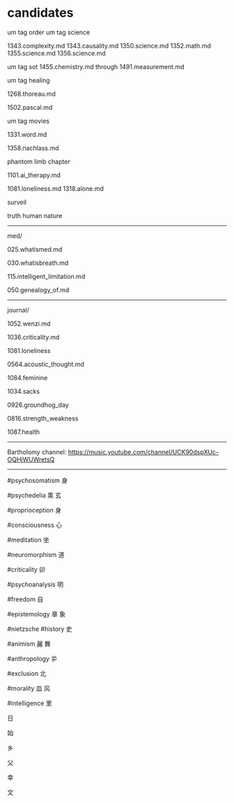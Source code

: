 # candidates

um tag order
um tag science

1343.complexity.md
1343.causality.md
1350.science.md
1352.math.md
1355.science.md
1356.science.md

um tag sot 1455.chemistry.md through 1491.measurement.md

um tag healing

1268.thoreau.md

1502.pascal.md

um tag movies

1331.word.md

1358.nachlass.md

phantom limb chapter

1101.ai_therapy.md

1081.loneliness.md
1318.alone.md

surveil

truth
human nature

---

med/

025.whatismed.md

030.whatisbreath.md

115.intelligent_limitation.md

050.genealogy_of.md

---

journal/

1052.wenzi.md

1036.criticality.md

1081.loneliness

0564.acoustic_thought.md

1084.feminine

1034.sacks

0926.groundhog_day

0816.strength_weakness

1087.health

---

Bartholomy channel:
https://music.youtube.com/channel/UCK90dspXUc-OQHjWUWretsQ

---


#psychosomatism
身

#psychedelia
熏
玄

#proprioception
身

#consciousness
心

#meditation
坐

#neuromorphism
道

#criticality
卯

#psychoanalysis
明

#freedom
自

#epistemology
章
象

#nietzsche
#history
史

#animism
麗
舞

#anthropology
屰

#exclusion
北

#morality
皿
风

#intelligence
里

日

始

乡

父

幸


文
